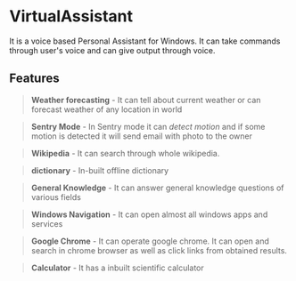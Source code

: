 # VirtualAssistant

It is a voice based Personal Assistant for Windows. It can take commands through user's voice and can give output through voice.  

## Features

> **Weather forecasting** - It can tell about current weather or can forecast weather of any location in world    

> **Sentry Mode** - In Sentry mode it can *detect motion* and if some motion is detected it will send email with photo to the owner  

> **Wikipedia** - It can search through whole wikipedia.

> **dictionary** - In-built offline dictionary  

>**General Knowledge** - It can answer general knowledge questions of various fields  

>**Windows Navigation** - It can open almost all windows apps and services  

>**Google Chrome** - It can operate google chrome. It can open and search in chrome browser as well as click links from obtained results.  

>**Calculator** - It has a inbuilt scientific calculator  
